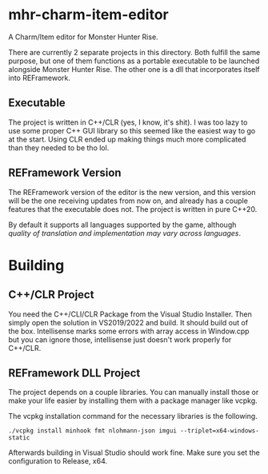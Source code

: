 # mhr-charm-item-editor
A Charm/Item editor for Monster Hunter Rise.

There are currently 2 separate projects in this directory. Both fulfill the same purpose, but one of them functions as a portable executable to be launched alongside Monster Hunter Rise. The other one is a dll that incorporates itself into REFramework.

## Executable
The project is written in C++/CLR (yes, I know, it's shit). I was too lazy to use some proper C++ GUI library so this seemed like the easiest way to go at the start.
Using CLR ended up making things much more complicated than they needed to be tho lol.

## REFramework Version
The REFramework version of the editor is the new version, and this version will be the one receiving updates from now on, and already has a couple features that the executable does not. The project is written in pure C++20.

By default it supports all languages supported by the game, although *quality of translation and implementation may vary across languages*.

# Building
## C++/CLR Project
You need the C++/CLI/CLR Package from the Visual Studio Installer. Then simply open the solution in VS2019/2022 and build. It should build out of the box.
Intellisense marks some errors with array access in Window.cpp but you can ignore those, intellisense just doesn't work properly for C++/CLR.

## REFramework DLL Project
The project depends on a couple libraries. You can manually install those or make your life easier by installing them with a package manager like vcpkg.

The vcpkg installation command for the necessary libraries is the following.
```
./vcpkg install minhook fmt nlohmann-json imgui --triplet=x64-windows-static
```
Afterwards building in Visual Studio should work fine. Make sure you set the configuration to Release, x64.
